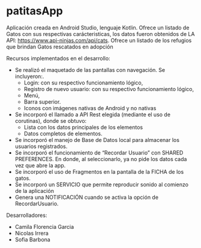 # patitasApp

Aplicación creada en Android Studio, lenguaje Kotlin.
Ofrece un listado de Gatos con sus respectivas carácteristicas, los datos fueron obtenidos de LA API: https://www.api-ninjas.com/api/cats.
Ofrece un listado de los refugios que brindan Gatos rescatados en adopción

Recursos implementados en el desarrollo:
+ Se realizó el maquetado de las pantallas con navegación. Se incluyeron:.
    - Login: con su respectivo funcionamiento lógico,
    - Registro de nuevo usuario: con su respectivo funcionamiento lógico,
    - Menú,
    - Barra superior.
    - Iconos con imágenes nativas de Android y no nativas
+ Se incorporó el llamado a API Rest elegida (mediante el uso de corutinas), donde se obtuvo:
    - Lista con los datos principales de los elementos
    - Datos completos de elementos.
+ Se incorporó el manejo de Base de Datos local para almacenar los usuarios registrados.
+ Se incorporó el funcionamiento de “Recordar Usuario” con SHARED PREFERENCES. En donde, al seleccionarlo, ya no pide los datos cada vez que abre la app.
+ Se incorporó el uso de Fragmentos en la pantalla de la FICHA de los gatos.
+ Se incorporó un SERVICIO que permite reproducir sonido al comienzo de la aplicación
+ Genera una NOTIFICACIÓN cuando se activa la opción de RecordarUsuario.

Desarrolladores:
+ Camila Florencia Garcia
+ Nicolas Irrera
+ Sofia Barbona
